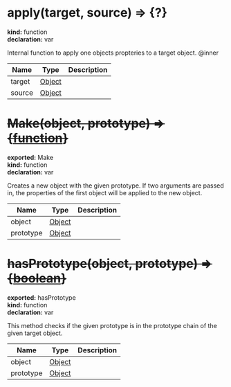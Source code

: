 # apply(target, source) => {?}          
  
**kind:** function          
**declaration:** var          
  
Internal function to apply one objects propteries to a target object.  @inner          
  
| Name | Type | Description |            
|------|------|-------------|            
| target | [Object](https://developer.mozilla.org/en-US/docs/Web/JavaScript/Reference/Global_Objects/Object) |   |          
| source | [Object](https://developer.mozilla.org/en-US/docs/Web/JavaScript/Reference/Global_Objects/Object) |   |          
  
# ~~Make(object, prototype) => {[function](https://developer.mozilla.org/en-US/docs/Web/JavaScript/Reference/Global_Objects/Function/prototype)}~~        
  
**exported:** Make        
**kind:** function        
**declaration:** var        
  
Creates a new object with the given prototype. If two arguments are passed in, the properties of the first object will be applied to the new object.        
  
| Name | Type | Description |          
|------|------|-------------|          
| object | [Object](https://developer.mozilla.org/en-US/docs/Web/JavaScript/Reference/Global_Objects/Object) |   |        
| prototype | [Object](https://developer.mozilla.org/en-US/docs/Web/JavaScript/Reference/Global_Objects/Object) |   |        
  
# ~~hasPrototype(object, prototype) => {[boolean](https://developer.mozilla.org/en-US/docs/Web/JavaScript/Reference/Global_Objects/Boolean)}~~      
  
**exported:** hasPrototype      
**kind:** function      
**declaration:** var      
  
This method checks if the given prototype is in the prototype chain of the given target object.      
  
| Name | Type | Description |        
|------|------|-------------|        
| object | [Object](https://developer.mozilla.org/en-US/docs/Web/JavaScript/Reference/Global_Objects/Object) |   |      
| prototype | [Object](https://developer.mozilla.org/en-US/docs/Web/JavaScript/Reference/Global_Objects/Object) |   |      
  
